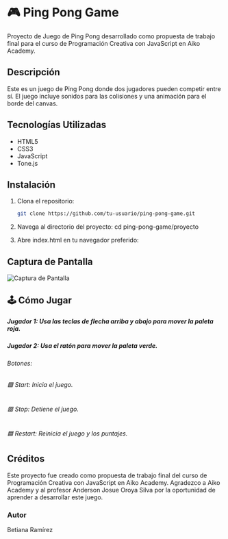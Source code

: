 # 🎮 Ping Pong Game

Proyecto de Juego de Ping Pong desarrollado como propuesta de trabajo final para el curso de Programación Creativa con JavaScript en Aiko Academy.

## Descripción
Este es un juego de Ping Pong donde dos jugadores pueden competir entre sí. El juego incluye sonidos para las colisiones y una animación para el borde del canvas.

## Tecnologías Utilizadas
- HTML5
- CSS3
- JavaScript
- Tone.js

## Instalación
1. Clona el repositorio:
   ```sh
   git clone https://github.com/tu-usuario/ping-pong-game.git

2. Navega al directorio del proyecto:
	cd ping-pong-game/proyecto

3. Abre index.html en tu navegador preferido:


## Captura de Pantalla
![Captura de Pantalla](ping_pong.png "Captura del Juego de Ping Pong")


## 🕹️ Cómo Jugar
##### Jugador 1: Usa las teclas de flecha arriba y abajo para mover la paleta roja.
##### Jugador 2: Usa el ratón para mover la paleta verde.
###### Botones:
###### 🟩 Start: Inicia el juego.
###### 🟥 Stop: Detiene el juego.
###### 🟦 Restart: Reinicia el juego y los puntajes.

## Créditos
Este proyecto fue creado como propuesta de trabajo final del curso de Programación Creativa con JavaScript en Aiko Academy. Agradezco a Aiko Academy y al profesor Anderson Josue Oroya Silva por la oportunidad de aprender a desarrollar este juego.

### Autor
Betiana Ramírez

